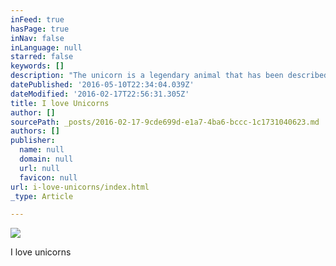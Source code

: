 ```yaml
---
inFeed: true
hasPage: true
inNav: false
inLanguage: null
starred: false
keywords: []
description: "The unicorn is a legendary animal that has been described since antiquity as a beast with a large, pointed, spiraling horn projecting from its forehead. The unicorn was depicted in ancient seals of the Indus Valley Civilization and was mentioned by the ancient Greeks in accounts of natural history by various writers, including Ctesias, Strabo, Pliny the Younger, and Aelian.[1] The Bible also describes an animal, the re'em, which some translations have erroneously rendered with the word unicorn.[1]  In European folklore, the unicorn is often depicted as a white horse-like or goat-like animal with a long horn and cloven hooves (sometimes a goat's beard). In the Middle Ages and Renaissance, it was commonly described as an extremely wild woodland creature, a symbol of purity and grace, which could only be captured by a virgin. In the encyclopedias its horn was said to have the power to render poisoned water potable and to heal sickness. In medieval and Renaissance times, the tusk of the narwhal was sometimes sold as unicorn horn."
datePublished: '2016-05-10T22:34:04.039Z'
dateModified: '2016-02-17T22:56:31.305Z'
title: I love Unicorns
author: []
sourcePath: _posts/2016-02-17-9cde699d-e1a7-4ba6-bccc-1c1731040623.md
authors: []
publisher:
  name: null
  domain: null
  url: null
  favicon: null
url: i-love-unicorns/index.html
_type: Article

---
```

![](https://the-grid-user-content.s3-us-west-2.amazonaws.com/72e5fdb2-c013-436d-a7d4-b55ae77204b4.jpg)

I love unicorns